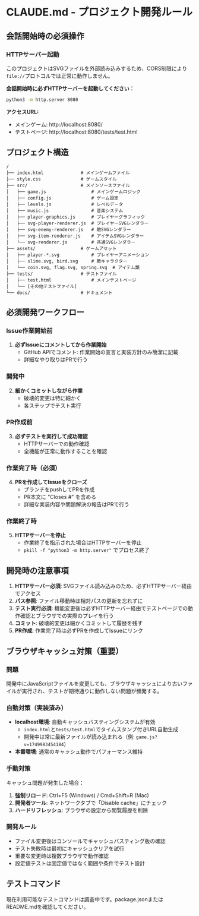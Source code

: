 # CLAUDE.md - プロジェクト開発ルール

## 会話開始時の必須操作

### HTTPサーバー起動
このプロジェクトはSVGファイルを外部読み込みするため、CORS制限により`file://`プロトコルでは正常に動作しません。

**会話開始時に必ずHTTPサーバーを起動してください：**

```bash
python3 -m http.server 8080
```

**アクセスURL:**
- メインゲーム: http://localhost:8080/
- テストページ: http://localhost:8080/tests/test.html

## プロジェクト構造

```
/
├── index.html              # メインゲームファイル
├── style.css               # ゲームスタイル
├── src/                    # メインソースファイル
│   ├── game.js                 # メインゲームロジック
│   ├── config.js               # ゲーム設定
│   ├── levels.js               # レベルデータ
│   ├── music.js                # 音楽システム
│   ├── player-graphics.js      # プレイヤーグラフィック
│   ├── svg-player-renderer.js  # プレイヤーSVGレンダラー
│   ├── svg-enemy-renderer.js   # 敵SVGレンダラー
│   ├── svg-item-renderer.js    # アイテムSVGレンダラー
│   └── svg-renderer.js         # 共通SVGレンダラー
├── assets/                 # ゲームアセット
│   ├── player-*.svg            # プレイヤーアニメーション
│   ├── slime.svg, bird.svg     # 敵キャラクター
│   └── coin.svg, flag.svg, spring.svg  # アイテム類
├── tests/                  # テストファイル
│   ├── test.html               # メインテストページ
│   └── [その他テストファイル]
└── docs/                   # ドキュメント
```

## 必須開発ワークフロー

### Issue作業開始前
1. **必ずIssueにコメントしてから作業開始**
   - GitHub APIでコメント: 作業開始の宣言と実装方針のみ簡潔に記載
   - 詳細なやり取りはPRで行う

### 開発中  
2. **細かくコミットしながら作業**
   - 破壊的変更は特に細かく
   - 各ステップでテスト実行

### PR作成前
3. **必ずテストを実行して成功確認**
   - HTTPサーバーでの動作確認
   - 全機能が正常に動作することを確認

### 作業完了時（必須）
4. **PRを作成してIssueをクローズ**
   - ブランチをpushしてPRを作成
   - PR本文に "Closes #<issue-number>" を含める
   - 詳細な実装内容や問題解決の報告はPRで行う

### 作業終了時
5. **HTTPサーバーを停止**
   - 作業終了を指示された場合はHTTPサーバーを停止
   - `pkill -f "python3 -m http.server"` でプロセス終了

## 開発時の注意事項

1. **HTTPサーバー必須**: SVGファイル読み込みのため、必ずHTTPサーバー経由でアクセス
2. **パス参照**: ファイル移動時は相対パスの更新を忘れずに
3. **テスト実行必須**: 機能変更後は必ずHTTPサーバー経由でテストページでの動作確認とブラウザでの実際のプレイを行う
4. **コミット**: 破壊的変更は細かくコミットして履歴を残す
5. **PR作成**: 作業完了時は必ずPRを作成してIssueにリンク

## ブラウザキャッシュ対策（重要）

### 問題
開発中にJavaScriptファイルを変更しても、ブラウザキャッシュにより古いファイルが実行され、テストが期待通りに動作しない問題が頻発する。

### 自動対策（実装済み）
- **localhost環境**: 自動キャッシュバスティングシステムが有効
  - `index.html`と`tests/test.html`でタイムスタンプ付きURL自動生成
  - 開発中は常に最新ファイルが読み込まれる（例: `game.js?v=1749983454184`）
- **本番環境**: 通常のキャッシュ動作でパフォーマンス維持

### 手動対策
キャッシュ問題が発生した場合：
1. **強制リロード**: Ctrl+F5 (Windows) / Cmd+Shift+R (Mac)
2. **開発者ツール**: ネットワークタブで「Disable cache」にチェック
3. **ハードリフレッシュ**: ブラウザの設定から閲覧履歴を削除

### 開発ルール
- ファイル変更後はコンソールでキャッシュバスティング版の確認
- テスト失敗時は最初にキャッシュクリアを試行
- 重要な変更時は複数ブラウザで動作確認
- 設定値テストは固定値ではなく範囲や条件でテスト設計

## テストコマンド

現在利用可能なテストコマンドは調査中です。package.jsonまたはREADME.mdを確認してください。